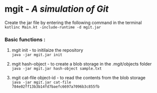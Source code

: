 # mgit - *A simulation of Git*

Create the jar file by entering the following command in the terminal<br>
```kotlinc Main.kt -include-runtime -d mgit.jar```<br>

### Basic functions : 
1. mgit init - to initilaize the repository<br>
```java -jar mgit.jar init```<br>

2. mgit hash-object <file-path> - to create a blob storage in the .mgit/objects folder<br>
```java -jar mgit.jar hash-object sample.txt```<br>
  
3. mgit cat-file object-id - to read the contents from the blob storage<br>
```java -jar mgit.jar cat-file 784e02ff13b3b14fd7baefc6697a7096b3c855fb```

